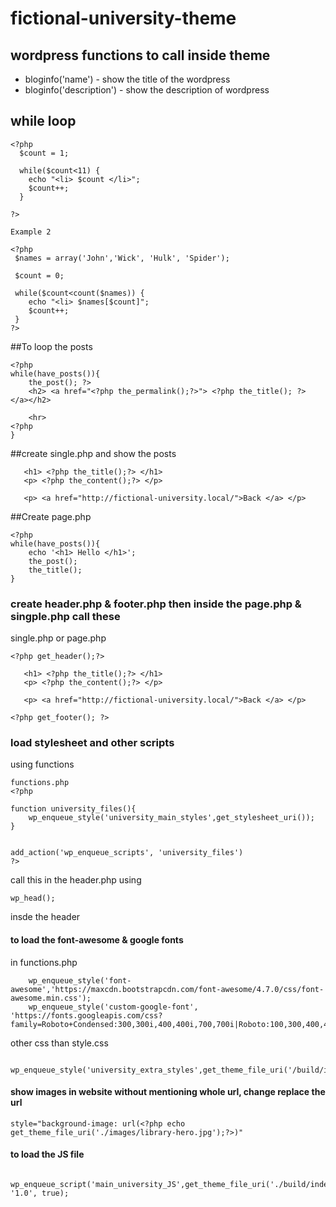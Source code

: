# fictional-university-theme

## wordpress functions to call inside theme
* bloginfo('name')  - show the title of the wordpress
* bloginfo('description') - show the description of wordpress

## while loop
```
<?php
  $count = 1;

  while($count<11) {
    echo "<li> $count </li>";
    $count++;
  }

?>

Example 2

<?php
 $names = array('John','Wick', 'Hulk', 'Spider');

 $count = 0;

 while($count<count($names)) {
    echo "<li> $names[$count]";
    $count++;
 }
?>
```

##To loop the posts 
```
<?php
while(have_posts()){
    the_post(); ?>
    <h2> <a href="<?php the_permalink();?>"> <?php the_title(); ?> </a></h2>
    
    <hr>
<?php
}
```

##create single.php and show the posts 
```
   <h1> <?php the_title();?> </h1>
   <p> <?php the_content();?> </p>

   <p> <a href="http://fictional-university.local/">Back </a> </p>
```

##Create page.php 
```
<?php 
while(have_posts()){
    echo '<h1> Hello </h1>';
    the_post();
    the_title();
}
```

### create header.php & footer.php then inside the page.php & singple.php call these
single.php or page.php
```
<?php get_header();?>

   <h1> <?php the_title();?> </h1>
   <p> <?php the_content();?> </p>

   <p> <a href="http://fictional-university.local/">Back </a> </p>

<?php get_footer(); ?>
```

### load stylesheet and other scripts
using functions 
```
functions.php
<?php

function university_files(){
    wp_enqueue_style('university_main_styles',get_stylesheet_uri());
}


add_action('wp_enqueue_scripts', 'university_files')
?>
```
call this in the header.php using 
```
wp_head();
```
insde the header

#### to load the font-awesome & google fonts
in functions.php 
```
    wp_enqueue_style('font-awesome','https://maxcdn.bootstrapcdn.com/font-awesome/4.7.0/css/font-awesome.min.css');
    wp_enqueue_style('custom-google-font', 'https://fonts.googleapis.com/css?family=Roboto+Condensed:300,300i,400,400i,700,700i|Roboto:100,300,400,400i,700,700i');
```
 other css than style.css
 ```
     wp_enqueue_style('university_extra_styles',get_theme_file_uri('/build/index.css'));
```
#### show images in website without mentioning whole url, change replace the url 
```
style="background-image: url(<?php echo get_theme_file_uri('./images/library-hero.jpg');?>)"
```
#### to load the JS file
```
    wp_enqueue_script('main_university_JS',get_theme_file_uri('./build/index.js'),array('jquery'), '1.0', true);
```
